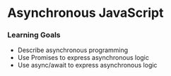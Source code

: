 # Asynchronous JavaScript


### Learning Goals

* Describe asynchronous programming
* Use Promises to express asynchronous logic
* Use async/await to express asynchronous logic



